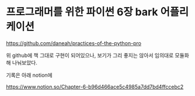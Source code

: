 # 프로그래머를 위한 파이썬 6장 bark 어플리케이션

https://github.com/daneah/practices-of-the-python-pro

위 github에 책 그대로 구현이 되어있으나, 보기가 그리 좋지는 않아서 임의대로 모듈화해 나눠보았다.


기록은 아래 notion에

https://www.notion.so/Chapter-6-b96d466ace5c4985a7dd7bd4ffccebc2